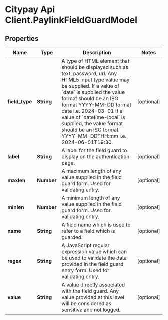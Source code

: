 # Citypay Api Client.PaylinkFieldGuardModel

## Properties

Name | Type | Description | Notes
------------ | ------------- | ------------- | -------------
**field_type** | **String** | A type of HTML element that should be displayed such as text, password, url. Any HTML5 input type value may be supplied.  If a value of &#x60;date&#x60; is supplied the value format should be an ISO format YYYY-MM-DD format date i.e. 2024-03-01 If a value of &#x60;datetime-local&#x60; is supplied, the value format should be an ISO format YYYY-MM-DDTHH:mm i.e. 2024-06-01T19:30.  | [optional] 
**label** | **String** | A label for the field guard to display on the authentication page. | [optional] 
**maxlen** | **Number** | A maximum length of any value supplied in the field guard form. Used for validating entry. | [optional] 
**minlen** | **Number** | A minimum length of any value supplied in the field guard form. Used for validating entry. | [optional] 
**name** | **String** | A field name which is used to refer to a field which is guarded. | [optional] 
**regex** | **String** | A JavaScript regular expression value which can be used to validate the data provided in the field guard entry form. Used for validating entry. | [optional] 
**value** | **String** | A value directly associated with the field guard. Any value provided at this level will be considered as sensitive and not logged. | [optional] 


